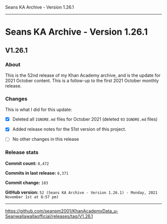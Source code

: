 Seans KA Archive - Version 1.26.1

***

# Seans KA Archive - Version 1.26.1

## V1.26.1

### About

This is the 52nd release of my Khan Academy archive, and is the update for 2021 October content. This is a follow-up to the first 2021 October monthly release.

### Changes

This is what I did for this update:

- [x] Deleted all `IGNORE.md` files for October 2021 (deleted `93` `IGNORE.md` files)

<!--
- [x] Added data for 2021 October
!-->

- [x] Added release notes for the 51st version of this project.

<!-- - [x] Added data for 2021 September !-->

- [ ] No other changes in this release

### Release stats

**Commit count:** `8,472`

**Commits in last release:** `8,371`

**Commit change:** `103`

**GitHub version:** `52 (Seans KA Archive - Version 1.26.1) - Monday, 2021 November 1st at 8:57 pm)`

***

https://github.com/seanpm2001/KhanAcademyData_u-Seanwallawallaofficial/releases/tag/V1.26.1

